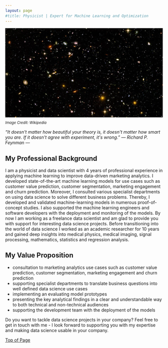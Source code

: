 ```yaml
---
layout: page
#title: Physicist | Expert for Machine Learning and Optimization 
---
```


![universe](images/artificial_intelligence.png)\
<sub>*Image Credit: Wikipedia*

*“It doesn't matter how beautiful your theory is, it doesn't matter how smart you are. If it doesn't agree with experiment, it's wrong.” ― Richard P. Feynman ―*


## My Professional Background
I am a physicist and data scientist with 4 years of professional experience in applying machine learning to improve data-driven marketing analytics. I developed state-of-the-art machine learning models for use cases such as customer value prediction, customer segmentation, marketing engagement and churn prediction. Moreover, I consulted various specialist departments on using data science to solve different business problems. Thereby, I developed and validated machine-learning models in numerous proof-of-concept studies. I also supported the machine learning engineers and software developers with the deployment and monitoring of the models. By now I am working as a freelance data scientist and am glad to provide you with support for interesting data science projects. Before transitioning into the world of data science I worked as an academic researcher for 10 years and gained deep insights into medical physics, medical imaging, signal processing, mathematics, statistics and regression analysis. 

## My Value Proposition
- consultation to marketing analytics use cases such as customer value prediction, customer segmentation, marketing engagement and churn prediction
- supporting specialist departments to translate business questions into well defined data science use cases
- implementing an evaluating model prototypes
- presenting the key analytical findings in a clear and understandable way to both technical and non-technical audiences 
- supporting the development team with the deployment of the models

Do you want to tackle data science projects in your company? Feel free to get in touch with me - I look forward to supporting you with my expertise and making data science usable in your company.

[Top of Page](#my-background)